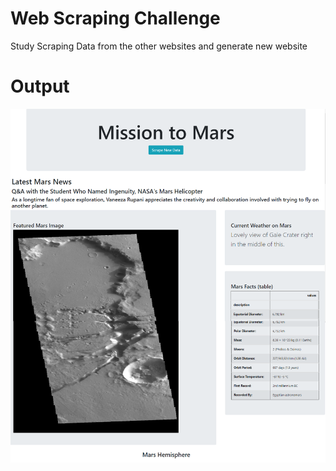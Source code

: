 # Web Scraping Challenge
Study Scraping Data from the other websites and generate new website

# Output
![](images/Mission_to_Mars_Web_Top.png)
